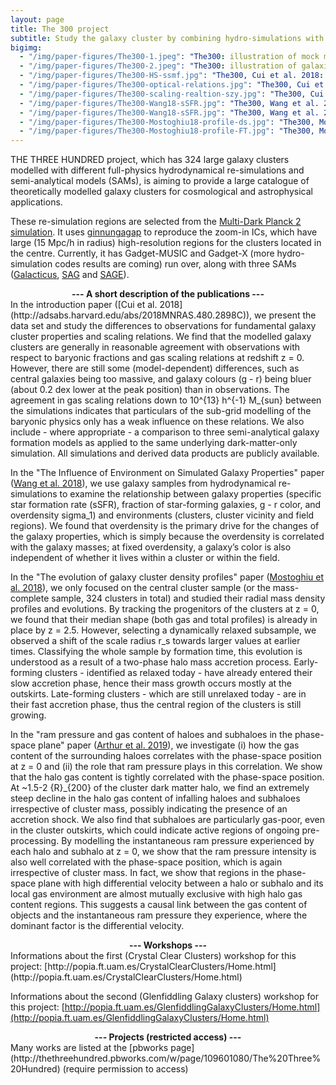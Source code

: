 ```yaml
---
layout: page
title: The 300 project
subtitle: Study the galaxy cluster by combining hydro-simulations with semi-analytical models
bigimg:
  - "/img/paper-figures/The300-1.jpeg": "The300: illustration of mock multi-wavelength of the same hydro-simulated cluster"
  - "/img/paper-figures/The300-2.jpeg": "The300: illustration of galaxies from Semi-Analytical models of the same cluster"
  - "/img/paper-figures/The300-HS-ssmf.jpg": "The300, Cui et al. 2018: halo-stellar mass relation (left) and satellite stellar mass function"
  - "/img/paper-figures/The300-optical-relations.jpg": "The300, Cui et al. 2018: optical relations"
  - "/img/paper-figures/The300-scaling-realtion-szy.jpg": "The300, Cui et al. 2018: gas scaling relations: szy-M (left) and T-M (right)"
  - "/img/paper-figures/The300-Wang18-sSFR.jpg": "The300, Wang et al. 2018: environmental effects on the sSFR"
  - "/img/paper-figures/The300-Wang18-sSFR.jpg": "The300, Wang et al. 2018: environmental effects on the g-r color"
  - "/img/paper-figures/The300-Mostoghiu18-profile-ds.jpg": "The300, Mostoghiu et al. 2018: density profiles separated by dynamical state"
  - "/img/paper-figures/The300-Mostoghiu18-profile-FT.jpg": "The300, Mostoghiu et al. 2018: density profiles separated by halo formation time"
---
```


THE THREE HUNDRED project, which has 324 large galaxy clusters modelled with different full-physics hydrodynamical re-simulations and semi-analytical models (SAMs), is aiming to provide a large catalogue of theoretically modelled galaxy clusters for cosmological and astrophysical applications.

These re-simulation regions are selected from the [Multi-Dark Planck 2 simulation](https://www.cosmosim.org/cms/simulations/mdpl2/). It uses [ginnungagap](http://ginnungagapgroup.github.io/ginnungagap/) to reproduce the zoom-in ICs, which have large (15 Mpc/h in radius) high-resolution regions for the clusters located in the centre. Currently, it has Gadget-MUSIC and Gadget-X (more hydro-simulation codes results are coming) run over, along with three SAMs ([Galacticus](https://bitbucket.org/galacticusdev/galacticus/wiki/Home), [SAG](http://adsabs.harvard.edu/abs/2018MNRAS.479....2C) and [SAGE](https://github.com/darrencroton/sage)).


<center><strong>--- A short description of the publications ---</strong></center>
In the introduction paper ([Cui et al. 2018](http://adsabs.harvard.edu/abs/2018MNRAS.480.2898C)), we present the data set and study the differences to observations for fundamental galaxy cluster properties and scaling relations. We find that the modelled galaxy clusters are generally in reasonable agreement with observations with respect to baryonic fractions and gas scaling relations at redshift z = 0. However, there are still some (model-dependent) differences, such as central galaxies being too massive, and galaxy colours (g - r) being bluer (about 0.2 dex lower at the peak position) than in observations. The agreement in gas scaling relations down to 10^{13} h^{-1} M_{sun} between the simulations indicates that particulars of the sub-grid modelling of the baryonic physics only has a weak influence on these relations. We also include - where appropriate - a comparison to three semi-analytical galaxy formation models as applied to the same underlying dark-matter-only simulation. All simulations and derived data products are publicly available.

In the "The Influence of Environment on Simulated Galaxy Properties" paper ([Wang et al. 2018](https://ui.adsabs.harvard.edu/#abs/2018ApJ...868..130W/abstract)), we use galaxy samples from hydrodynamical re-simulations to examine the relationship between galaxy properties (specific star formation rate (sSFR), fraction of star-forming galaxies, g - r color, and overdensity sigma_1) and environments (clusters, cluster vicinity and field regions). We found that overdensity is the primary drive for the changes of the galaxy properties, which is simply because the overdensity is correlated with the galaxy masses; at fixed overdensity, a galaxy’s color is also independent of whether it lives within a cluster or within the field.

In the "The evolution of galaxy cluster density profiles" paper ([Mostoghiu et al. 2018](https://ui.adsabs.harvard.edu/#abs/2018MNRAS.tmp.3145M/abstract)), we only focused on the central cluster sample (or the mass-complete sample, 324 clusters in total) and studied their radial mass density profiles and evolutions. By tracking the progenitors of the clusters at z = 0, we found that their median shape (both gas and total profiles) is already in place by z = 2.5. However, selecting a dynamically relaxed subsample, we observed a shift of the scale radius r_s towards larger values at earlier times. Classifying the whole sample by formation time, this evolution is understood as a result of a two-phase halo mass accretion process. Early-forming clusters - identified as relaxed today - have already entered their slow accretion phase, hence their mass growth occurs mostly at the outskirts. Late-forming clusters - which are still unrelaxed today - are in their fast accretion phase, thus the central region of the clusters is still growing.

In the "ram pressure and gas content of haloes and subhaloes in the phase-space plane" paper ([Arthur et al. 2019](https://ui.adsabs.harvard.edu/#abs/2019MNRAS.484.3968A/abstract)), we investigate (i) how the gas content of the surrounding haloes correlates with the phase-space position at z = 0 and (ii) the role that ram pressure plays in this correlation. We show that the halo gas content is tightly correlated with the phase-space position. At ~1.5-2 {R}_{200} of the cluster dark matter halo, we find an extremely steep decline in the halo gas content of infalling haloes and subhaloes irrespective of cluster mass, possibly indicating the presence of an accretion shock. We also find that subhaloes are particularly gas-poor, even in the cluster outskirts, which could indicate active regions of ongoing pre-processing. By modelling the instantaneous ram pressure experienced by each halo and subhalo at z = 0, we show that the ram pressure intensity is also well correlated with the phase-space position, which is again irrespective of cluster mass. In fact, we show that regions in the phase-space plane with high differential velocity between a halo or subhalo and its local gas environment are almost mutually exclusive with high halo gas content regions. This suggests a causal link between the gas content of objects and the instantaneous ram pressure they experience, where the dominant factor is the differential velocity.

<center><strong>--- Workshops ---</strong></center>
Informations about the first (Crystal Clear Clusters) workshop for this project: [http://popia.ft.uam.es/CrystalClearClusters/Home.html](http://popia.ft.uam.es/CrystalClearClusters/Home.html)

Informations about the second (Glenfiddling Galaxy clusters) workshop for this project: [http://popia.ft.uam.es/GlenfiddlingGalaxyClusters/Home.html](http://popia.ft.uam.es/GlenfiddlingGalaxyClusters/Home.html)

<center><strong>--- Projects (restricted access) ---</strong></center>
Many works are listed at the [pbworks page](http://thethreehundred.pbworks.com/w/page/109601080/The%20Three%20Hundred) (require permission to access)
